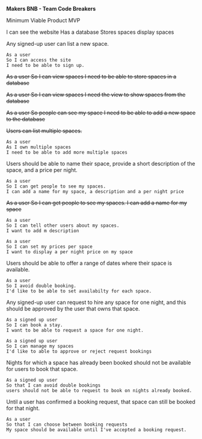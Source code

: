 <b>Makers BNB - Team Code Breakers</b>

Minimum Viable Product MVP

I can see the website
Has a database
Stores spaces
display spaces


Any signed-up user can list a new space.

```
As a user
So I can access the site
I need to be able to sign up.
```


<s>As a user
So I can view spaces
I need to be able to store spaces in a database</s>



<s>As a user
So I can view spaces 
I need the view to show spaces from the database</s>


<s>As a user
So people can see my space
I need to be able to add a new space to the database</s>

<s>Users can list multiple spaces.</s>

```
As a user
As I own multiple spaces
I need to be able to add more multiple spaces
```
Users should be able to name their space, provide a short description of the space, and a price per night.

```
As a user
So I can get people to see my spaces.
I can add a name for my space, a description and a per night price
```

<s>
As a user
So I can get people to see my spaces.
I can add a name for my space
</s>

```
As a user
So I can tell other users about my spaces.
I want to add m description 
```

```
As a user
So I can set my prices per space
I want to display a per night price on my space
```

Users should be able to offer a range of dates where their space is available.
```
As a user
So I avoid double booking.
I'd like to be able to set availabilty for each space.
```

Any signed-up user can request to hire any space for one night, and this should be approved by the user that owns that space.

```
As a signed up user
So I can book a stay.
I want to be able to request a space for one night.
```

```
As a signed up user
So I can manage my spaces
I'd like to able to approve or reject request bookings
```

Nights for which a space has already been booked should not be available for users to book that space.

```
As a signed up user
So that I can avoid double bookings
users should not be able to request to book on nights already booked.
```
Until a user has confirmed a booking request, that space can still be booked for that night.

```
As a user
So that I can choose between booking requests
My space should be available until I've accepted a booking request.
```
